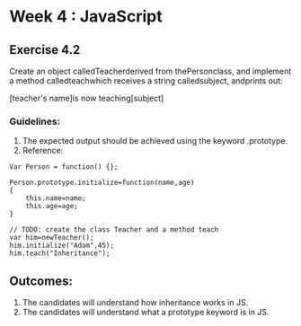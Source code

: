 # Week 4 : JavaScript

## Exercise 4.2

Create an object calledTeacherderived from thePersonclass, and implement a method calledteachwhich receives a string calledsubject, andprints out:

[teacher's name]is now teaching[subject]

### Guidelines:
1. The expected output should be achieved using the keyword .prototype.
2. Reference:

```
Var Person = function() {};

Person.prototype.initialize=function(name,age)
{
    this.name=name;
    this.age=age;
}
    
// TODO: create the class Teacher and a method teach
var him=newTeacher();
him.initialize("Adam",45);
him.teach("Inheritance");

```

## Outcomes:
1. The candidates will understand how inheritance works in JS.
2. The candidates will understand what a prototype keyword is in JS.